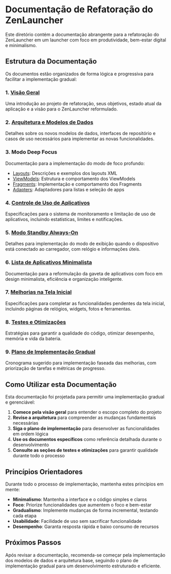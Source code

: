 # Documentação de Refatoração do ZenLauncher

Este diretório contém a documentação abrangente para a refatoração do ZenLauncher em um launcher com foco em produtividade, bem-estar digital e minimalismo.

## Estrutura da Documentação

Os documentos estão organizados de forma lógica e progressiva para facilitar a implementação gradual:

### 1. [Visão Geral](00_visao_geral.md)
Uma introdução ao projeto de refatoração, seus objetivos, estado atual da aplicação e a visão para o ZenLauncher reformulado.

### 2. [Arquitetura e Modelos de Dados](01_arquitetura_e_modelos.md)
Detalhes sobre os novos modelos de dados, interfaces de repositório e casos de uso necessários para implementar as novas funcionalidades.

### 3. Modo Deep Focus
Documentação para a implementação do modo de foco profundo:
- [Layouts](02.1_deep_focus_layouts.md): Descrições e exemplos dos layouts XML
- [ViewModels](02.2_deep_focus_viewmodel.md): Estrutura e comportamento dos ViewModels
- [Fragments](02.3_deep_focus_fragments.md): Implementação e comportamento dos Fragments
- [Adapters](02.4_deep_focus_adapters.md): Adaptadores para listas e seleção de apps

### 4. [Controle de Uso de Aplicativos](03_controle_uso.md)
Especificações para o sistema de monitoramento e limitação de uso de aplicativos, incluindo estatísticas, limites e notificações.

### 5. [Modo Standby Always-On](04_modo_standby.md)
Detalhes para implementação do modo de exibição quando o dispositivo está conectado ao carregador, com relógio e informações úteis.

### 6. [Lista de Aplicativos Minimalista](05_lista_apps_minimalista.md)
Documentação para a reformulação da gaveta de aplicativos com foco em design minimalista, eficiência e organização inteligente.

### 7. [Melhorias na Tela Inicial](06_melhorias_tela_inicial.md)
Especificações para completar as funcionalidades pendentes da tela inicial, incluindo páginas de relógios, widgets, fotos e ferramentas.

### 8. [Testes e Otimizações](07_testes_otimizacoes.md)
Estratégias para garantir a qualidade do código, otimizar desempenho, memória e vida da bateria.

### 9. [Plano de Implementação Gradual](08_plano_implementacao.md)
Cronograma sugerido para implementação faseada das melhorias, com priorização de tarefas e métricas de progresso.

## Como Utilizar esta Documentação

Esta documentação foi projetada para permitir uma implementação gradual e gerenciável:

1. **Comece pela visão geral** para entender o escopo completo do projeto
2. **Revise a arquitetura** para compreender as mudanças fundamentais necessárias
3. **Siga o plano de implementação** para desenvolver as funcionalidades em ordem lógica
4. **Use os documentos específicos** como referência detalhada durante o desenvolvimento
5. **Consulte as seções de testes e otimizações** para garantir qualidade durante todo o processo

## Princípios Orientadores

Durante todo o processo de implementação, mantenha estes princípios em mente:

- **Minimalismo**: Mantenha a interface e o código simples e claros
- **Foco**: Priorize funcionalidades que aumentem o foco e bem-estar
- **Gradualismo**: Implemente mudanças de forma incremental, testando cada etapa
- **Usabilidade**: Facilidade de uso sem sacrificar funcionalidade
- **Desempenho**: Garanta resposta rápida e baixo consumo de recursos

## Próximos Passos

Após revisar a documentação, recomenda-se começar pela implementação dos modelos de dados e arquitetura base, seguindo o plano de implementação gradual para um desenvolvimento estruturado e eficiente.
